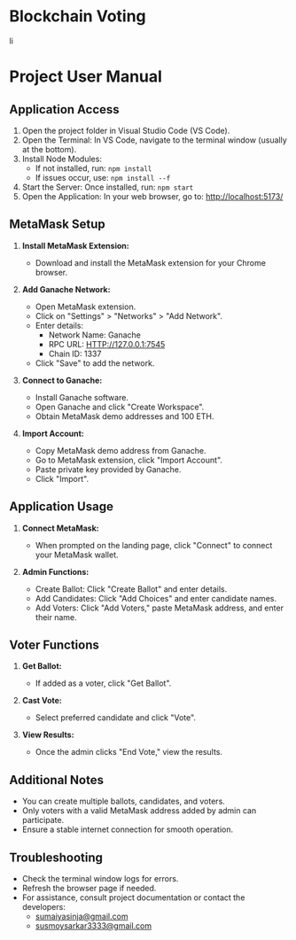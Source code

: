 # Blockchain Voting
li
# Project User Manual

## Application Access

1. Open the project folder in Visual Studio Code (VS Code).
2. Open the Terminal: In VS Code, navigate to the terminal window (usually at the bottom).
3. Install Node Modules:
    - If not installed, run: `npm install`
    - If issues occur, use: `npm install --f`
4. Start the Server: Once installed, run: `npm start`
5. Open the Application: In your web browser, go to: [http://localhost:5173/](http://localhost:5173/)

## MetaMask Setup

1. **Install MetaMask Extension:**
   - Download and install the MetaMask extension for your Chrome browser.

2. **Add Ganache Network:**
   - Open MetaMask extension.
   - Click on "Settings" > "Networks" > "Add Network".
   - Enter details:
       - Network Name: Ganache
       - RPC URL: [HTTP://127.0.0.1:7545](HTTP://127.0.0.1:7545)
       - Chain ID: 1337
   - Click "Save" to add the network.

3. **Connect to Ganache:**
   - Install Ganache software.
   - Open Ganache and click "Create Workspace".
   - Obtain MetaMask demo addresses and 100 ETH.

4. **Import Account:**
   - Copy MetaMask demo address from Ganache.
   - Go to MetaMask extension, click "Import Account".
   - Paste private key provided by Ganache.
   - Click "Import".

## Application Usage

1. **Connect MetaMask:**
   - When prompted on the landing page, click "Connect" to connect your MetaMask wallet.

2. **Admin Functions:**
   - Create Ballot: Click "Create Ballot" and enter details.
   - Add Candidates: Click "Add Choices" and enter candidate names.
   - Add Voters: Click "Add Voters," paste MetaMask address, and enter their name.

## Voter Functions

1. **Get Ballot:**
   - If added as a voter, click "Get Ballot".

2. **Cast Vote:**
   - Select preferred candidate and click "Vote".

3. **View Results:**
   - Once the admin clicks "End Vote," view the results.

## Additional Notes

- You can create multiple ballots, candidates, and voters.
- Only voters with a valid MetaMask address added by admin can participate.
- Ensure a stable internet connection for smooth operation.

## Troubleshooting

- Check the terminal window logs for errors.
- Refresh the browser page if needed.
- For assistance, consult project documentation or contact the developers:
  - [sumaiyasinja@gmail.com](mailto:sumaiyasinja@gmail.com)
  - [susmoysarkar3333@gmail.com](mailto:susmoysarkar3333@gmail.com)
